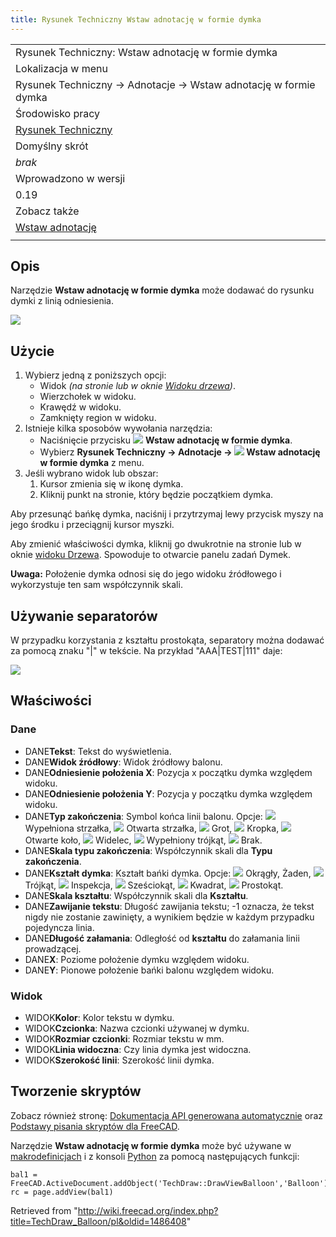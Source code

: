 ```yaml
---
title: Rysunek Techniczny Wstaw adnotację w formie dymka
---
```

|  |
| --- |
| Rysunek Techniczny: Wstaw adnotację w formie dymka |
| Lokalizacja w menu |
| Rysunek Techniczny → Adnotacje → Wstaw adnotację w formie dymka |
| Środowisko pracy |
| [Rysunek Techniczny](/TechDraw_Workbench/pl "TechDraw Workbench/pl") |
| Domyślny skrót |
| *brak* |
| Wprowadzono w wersji |
| 0.19 |
| Zobacz także |
| [Wstaw adnotację](/TechDraw_Annotation/pl "TechDraw Annotation/pl") |
|  |

## Opis

Narzędzie **Wstaw adnotację w formie dymka** może dodawać do rysunku dymki z linią odniesienia.

![](/images/Techdraw_balloon.png)

## Użycie

1. Wybierz jedną z poniższych opcji:
   * Widok *(na stronie lub w oknie [Widoku drzewa](/Tree_view/pl "Tree view/pl"))*.
   * Wierzchołek w widoku.
   * Krawędź w widoku.
   * Zamknięty region w widoku.
2. Istnieje kilka sposobów wywołania narzędzia:
   * Naciśnięcie przycisku ![](/images/TechDraw_Balloon.svg) **Wstaw adnotację w formie dymka**.
   * Wybierz **Rysunek Techniczny → Adnotacje → ![](/images/TechDraw_Balloon.svg) Wstaw adnotację w formie dymka** z menu.
3. Jeśli wybrano widok lub obszar:
   1. Kursor zmienia się w ikonę dymka.
   2. Kliknij punkt na stronie, który będzie początkiem dymka.

Aby przesunąć bańkę dymka, naciśnij i przytrzymaj lewy przycisk myszy na jego środku i przeciągnij kursor myszki.

Aby zmienić właściwości dymka, kliknij go dwukrotnie na stronie lub w oknie [widoku Drzewa](/Tree_view/pl "Tree view/pl"). Spowoduje to otwarcie panelu zadań Dymek.

**Uwaga:** Położenie dymka odnosi się do jego widoku źródłowego i wykorzystuje ten sam współczynnik skali.

## Używanie separatorów

W przypadku korzystania z kształtu prostokąta, separatory można dodawać za pomocą znaku "|" w tekście.
Na przykład "AAA|TEST|111" daje:

![](/images/Balloon_separator.png)

## Właściwości

### Dane

* DANE**Tekst**: Tekst do wyświetlenia.
* DANE**Widok źródłowy**: Widok źródłowy balonu.
* DANE**Odniesienie położenia X**: Pozycja x początku dymka względem widoku.
* DANE**Odniesienie położenia Y**: Pozycja y początku dymka względem widoku.
* DANE**Typ zakończenia**: Symbol końca linii balonu. Opcje: ![](/images/Arrowfilled.svg) Wypełniona strzałka, ![](/images/Arrowopen.svg) Otwarta strzałka, ![](/images/Arrowtick.svg) Grot, ![](/images/Arrowdot.svg) Kropka, ![](/images/Arrowopendot.svg) Otwarte koło, ![](/images/Arrowfork.svg) Widelec, ![](/images/Arrowpyramid.svg) Wypełniony trójkąt, ![](/images/Arrownone.svg) Brak.
* DANE**Skala typu zakończenia**: Współczynnik skali dla **Typu zakończenia**.
* DANE**Kształt dymka**: Kształt bańki dymka. Opcje: ![](/images/Circular.svg) Okrągły, Żaden, ![](/images/Triangle.svg) Trójkąt, ![](/images/Inspection.svg) Inspekcja, ![](/images/Hexagon.svg) Sześciokąt, ![](/images/TechDraw_Square.svg) Kwadrat, ![](/images/Rectangle.svg) Prostokąt.
* DANE**Skala kształtu**: Współczynnik skali dla **Kształtu**.
* DANE**Zawijanie tekstu**: Długość zawijania tekstu; -1 oznacza, że tekst nigdy nie zostanie zawinięty, a wynikiem będzie w każdym przypadku pojedyncza linia.
* DANE**Długość załamania**: Odległość od **kształtu** do załamania linii prowadzącej.
* DANE**X**: Poziome położenie dymku względem widoku.
* DANE**Y**: Pionowe położenie bańki balonu względem widoku.

### Widok

* WIDOK**Kolor**: Kolor tekstu w dymku.
* WIDOK**Czcionka**: Nazwa czcionki używanej w dymku.
* WIDOK**Rozmiar czcionki**: Rozmiar tekstu w mm.
* WIDOK**Linia widoczna**: Czy linia dymka jest widoczna.
* WIDOK**Szerokość linii**: Szerokość linii dymka.

## Tworzenie skryptów

Zobacz również stronę: [Dokumentacja API generowana automatycznie](https://freecad.github.io/SourceDoc/) oraz [Podstawy pisania skryptów dla FreeCAD](/FreeCAD_Scripting_Basics/pl "FreeCAD Scripting Basics/pl").

Narzędzie **Wstaw adnotację w formie dymka** może być używane w [makrodefinicjach](/Macros/pl "Macros/pl") i z konsoli [Python](/Python/pl "Python/pl") za pomocą następujących funkcji:

```
bal1 = FreeCAD.ActiveDocument.addObject('TechDraw::DrawViewBalloon','Balloon')
rc = page.addView(bal1)

```

Retrieved from "<http://wiki.freecad.org/index.php?title=TechDraw_Balloon/pl&oldid=1486408>"